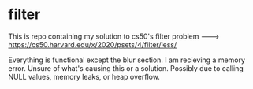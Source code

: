 # filter
This is repo containing my solution to cs50's filter problem ---> https://cs50.harvard.edu/x/2020/psets/4/filter/less/

Everything is functional except the blur section. I am recieving a memory error. Unsure of what's causing this or a solution. Possibly due to calling NULL values, memory leaks, or heap overflow.
